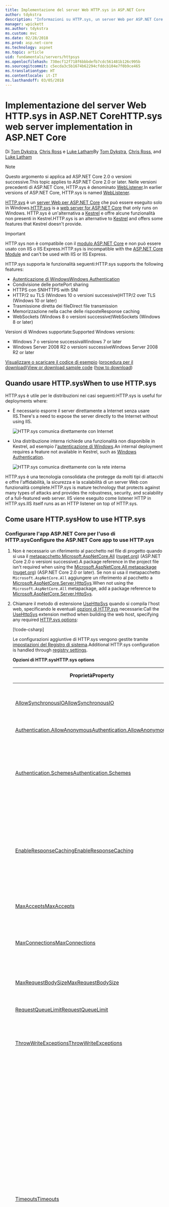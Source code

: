 ```yaml
---
title: Implementazione del server Web HTTP.sys in ASP.NET Core
author: tdykstra
description: "Informazioni su HTTP.sys, un server Web per ASP.NET Core in Windows. Basato sul driver in modalità kernel HTTP.sys, HTTP.sys è un'alternativa a Kestrel che consente la connessione diretta a Internet senza IIS."
manager: wpickett
ms.author: tdykstra
ms.custom: mvc
ms.date: 02/28/2018
ms.prod: asp.net-core
ms.technology: aspnet
ms.topic: article
uid: fundamentals/servers/httpsys
ms.openlocfilehash: 730ecf12f718f6bbbdefb7cdc561481b126c995b
ms.sourcegitcommit: c5ecda3c5b1674b62294cfddcb104e7f0b9ce465
ms.translationtype: HT
ms.contentlocale: it-IT
ms.lasthandoff: 03/05/2018
---
```

# <a name="httpsys-web-server-implementation-in-aspnet-core"></a><span data-ttu-id="ffba0-104">Implementazione del server Web HTTP.sys in ASP.NET Core</span><span class="sxs-lookup"><span data-stu-id="ffba0-104">HTTP.sys web server implementation in ASP.NET Core</span></span>

<span data-ttu-id="ffba0-105">Di [Tom Dykstra](https://github.com/tdykstra), [Chris Ross](https://github.com/Tratcher) e [Luke Latham](https://github.com/guardrex)</span><span class="sxs-lookup"><span data-stu-id="ffba0-105">By [Tom Dykstra](https://github.com/tdykstra), [Chris Ross](https://github.com/Tratcher), and [Luke Latham](https://github.com/guardrex)</span></span>

> [!NOTE]
> <span data-ttu-id="ffba0-106">Questo argomento si applica ad ASP.NET Core 2.0 o versioni successive.</span><span class="sxs-lookup"><span data-stu-id="ffba0-106">This topic applies to ASP.NET Core 2.0 or later.</span></span> <span data-ttu-id="ffba0-107">Nelle versioni precedenti di ASP.NET Core, HTTP.sys è denominato [WebListener](xref:fundamentals/servers/weblistener).</span><span class="sxs-lookup"><span data-stu-id="ffba0-107">In earlier versions of ASP.NET Core, HTTP.sys is named [WebListener](xref:fundamentals/servers/weblistener).</span></span>

<span data-ttu-id="ffba0-108">[HTTP.sys](/iis/get-started/introduction-to-iis/introduction-to-iis-architecture#hypertext-transfer-protocol-stack-httpsys) è un [server Web per ASP.NET Core](xref:fundamentals/servers/index) che può essere eseguito solo in Windows.</span><span class="sxs-lookup"><span data-stu-id="ffba0-108">[HTTP.sys](/iis/get-started/introduction-to-iis/introduction-to-iis-architecture#hypertext-transfer-protocol-stack-httpsys) is a [web server for ASP.NET Core](xref:fundamentals/servers/index) that only runs on Windows.</span></span> <span data-ttu-id="ffba0-109">HTTP.sys è un'alternativa a [Kestrel](xref:fundamentals/servers/kestrel) e offre alcune funzionalità non presenti in Kestrel.</span><span class="sxs-lookup"><span data-stu-id="ffba0-109">HTTP.sys is an alternative to [Kestrel](xref:fundamentals/servers/kestrel) and offers some features that Kestrel doesn't provide.</span></span>

> [!IMPORTANT]
> <span data-ttu-id="ffba0-110">HTTP.sys non è compatibile con il [modulo ASP.NET Core](xref:fundamentals/servers/aspnet-core-module) e non può essere usato con IIS o IIS Express.</span><span class="sxs-lookup"><span data-stu-id="ffba0-110">HTTP.sys is incompatible with the [ASP.NET Core Module](xref:fundamentals/servers/aspnet-core-module) and can't be used with IIS or IIS Express.</span></span>

<span data-ttu-id="ffba0-111">HTTP.sys supporta le funzionalità seguenti:</span><span class="sxs-lookup"><span data-stu-id="ffba0-111">HTTP.sys supports the following features:</span></span>

* [<span data-ttu-id="ffba0-112">Autenticazione di Windows</span><span class="sxs-lookup"><span data-stu-id="ffba0-112">Windows Authentication</span></span>](xref:security/authentication/windowsauth)
* <span data-ttu-id="ffba0-113">Condivisione delle porte</span><span class="sxs-lookup"><span data-stu-id="ffba0-113">Port sharing</span></span>
* <span data-ttu-id="ffba0-114">HTTPS con SNI</span><span class="sxs-lookup"><span data-stu-id="ffba0-114">HTTPS with SNI</span></span>
* <span data-ttu-id="ffba0-115">HTTP/2 su TLS (Windows 10 o versioni successive)</span><span class="sxs-lookup"><span data-stu-id="ffba0-115">HTTP/2 over TLS (Windows 10 or later)</span></span>
* <span data-ttu-id="ffba0-116">Trasmissione diretta dei file</span><span class="sxs-lookup"><span data-stu-id="ffba0-116">Direct file transmission</span></span>
* <span data-ttu-id="ffba0-117">Memorizzazione nella cache delle risposte</span><span class="sxs-lookup"><span data-stu-id="ffba0-117">Response caching</span></span>
* <span data-ttu-id="ffba0-118">WebSockets (Windows 8 o versioni successive)</span><span class="sxs-lookup"><span data-stu-id="ffba0-118">WebSockets (Windows 8 or later)</span></span>

<span data-ttu-id="ffba0-119">Versioni di Windows supportate:</span><span class="sxs-lookup"><span data-stu-id="ffba0-119">Supported Windows versions:</span></span>

* <span data-ttu-id="ffba0-120">Windows 7 o versione successiva</span><span class="sxs-lookup"><span data-stu-id="ffba0-120">Windows 7 or later</span></span>
* <span data-ttu-id="ffba0-121">Windows Server 2008 R2 o versioni successive</span><span class="sxs-lookup"><span data-stu-id="ffba0-121">Windows Server 2008 R2 or later</span></span>

<span data-ttu-id="ffba0-122">[Visualizzare o scaricare il codice di esempio](https://github.com/aspnet/Docs/tree/master/aspnetcore/fundamentals/servers/httpsys/sample) ([procedura per il download](xref:tutorials/index#how-to-download-a-sample))</span><span class="sxs-lookup"><span data-stu-id="ffba0-122">[View or download sample code](https://github.com/aspnet/Docs/tree/master/aspnetcore/fundamentals/servers/httpsys/sample) ([how to download](xref:tutorials/index#how-to-download-a-sample))</span></span>

## <a name="when-to-use-httpsys"></a><span data-ttu-id="ffba0-123">Quando usare HTTP.sys</span><span class="sxs-lookup"><span data-stu-id="ffba0-123">When to use HTTP.sys</span></span>

<span data-ttu-id="ffba0-124">HTTP.sys è utile per le distribuzioni nei casi seguenti:</span><span class="sxs-lookup"><span data-stu-id="ffba0-124">HTTP.sys is useful for deployments where:</span></span>

* <span data-ttu-id="ffba0-125">È necessario esporre il server direttamente a Internet senza usare IIS.</span><span class="sxs-lookup"><span data-stu-id="ffba0-125">There's a need to expose the server directly to the Internet without using IIS.</span></span>

  ![HTTP.sys comunica direttamente con Internet](httpsys/_static/httpsys-to-internet.png)

* <span data-ttu-id="ffba0-127">Una distribuzione interna richiede una funzionalità non disponibile in Kestrel, ad esempio l'[autenticazione di Windows](xref:security/authentication/windowsauth).</span><span class="sxs-lookup"><span data-stu-id="ffba0-127">An internal deployment requires a feature not available in Kestrel, such as [Windows Authentication](xref:security/authentication/windowsauth).</span></span>

  ![HTTP.sys comunica direttamente con la rete interna](httpsys/_static/httpsys-to-internal.png)

<span data-ttu-id="ffba0-129">HTTP.sys è una tecnologia consolidata che protegge da molti tipi di attacchi e offre l'affidabilità, la sicurezza e la scalabilità di un server Web con funzionalità complete.</span><span class="sxs-lookup"><span data-stu-id="ffba0-129">HTTP.sys is mature technology that protects against many types of attacks and provides the robustness, security, and scalability of a full-featured web server.</span></span> <span data-ttu-id="ffba0-130">IIS viene eseguito come listener HTTP in HTTP.sys.</span><span class="sxs-lookup"><span data-stu-id="ffba0-130">IIS itself runs as an HTTP listener on top of HTTP.sys.</span></span> 

## <a name="how-to-use-httpsys"></a><span data-ttu-id="ffba0-131">Come usare HTTP.sys</span><span class="sxs-lookup"><span data-stu-id="ffba0-131">How to use HTTP.sys</span></span>

### <a name="configure-the-aspnet-core-app-to-use-httpsys"></a><span data-ttu-id="ffba0-132">Configurare l'app ASP.NET Core per l'uso di HTTP.sys</span><span class="sxs-lookup"><span data-stu-id="ffba0-132">Configure the ASP.NET Core app to use HTTP.sys</span></span>

1. <span data-ttu-id="ffba0-133">Non è necessario un riferimento al pacchetto nel file di progetto quando si usa il [metapacchetto Microsoft.AspNetCore.All](xref:fundamentals/metapackage) ([nuget.org](https://www.nuget.org/packages/Microsoft.AspNetCore.All/)) (ASP.NET Core 2.0 o versioni successive).</span><span class="sxs-lookup"><span data-stu-id="ffba0-133">A package reference in the project file isn't required when using the [Microsoft.AspNetCore.All metapackage](xref:fundamentals/metapackage) ([nuget.org](https://www.nuget.org/packages/Microsoft.AspNetCore.All/)) (ASP.NET Core 2.0 or later).</span></span> <span data-ttu-id="ffba0-134">Se non si usa il metapacchetto `Microsoft.AspNetCore.All` aggiungere un riferimento al pacchetto a [Microsoft.AspNetCore.Server.HttpSys](https://www.nuget.org/packages/Microsoft.AspNetCore.Server.HttpSys/).</span><span class="sxs-lookup"><span data-stu-id="ffba0-134">When not using the `Microsoft.AspNetCore.All` metapackage, add a package reference to [Microsoft.AspNetCore.Server.HttpSys](https://www.nuget.org/packages/Microsoft.AspNetCore.Server.HttpSys/).</span></span>

1. <span data-ttu-id="ffba0-135">Chiamare il metodo di estensione [UseHttpSys](/dotnet/api/microsoft.aspnetcore.hosting.webhostbuilderhttpsysextensions.usehttpsys) quando si compila l'host web, specificando le eventuali [opzioni di HTTP.sys](/dotnet/api/microsoft.aspnetcore.server.httpsys.httpsysoptions) necessarie:</span><span class="sxs-lookup"><span data-stu-id="ffba0-135">Call the [UseHttpSys](/dotnet/api/microsoft.aspnetcore.hosting.webhostbuilderhttpsysextensions.usehttpsys) extension method when building the web host, specifying any required [HTTP.sys options](/dotnet/api/microsoft.aspnetcore.server.httpsys.httpsysoptions):</span></span>

   [!code-csharp[](httpsys/sample/Program.cs?name=snippet1&highlight=4-12)]

   <span data-ttu-id="ffba0-136">Le configurazioni aggiuntive di HTTP.sys vengono gestite tramite [impostazioni del Registro di sistema](https://support.microsoft.com/kb/820129).</span><span class="sxs-lookup"><span data-stu-id="ffba0-136">Additional HTTP.sys configuration is handled through [registry settings](https://support.microsoft.com/kb/820129).</span></span>

   <span data-ttu-id="ffba0-137">**Opzioni di HTTP.sys**</span><span class="sxs-lookup"><span data-stu-id="ffba0-137">**HTTP.sys options**</span></span>

   | <span data-ttu-id="ffba0-138">Proprietà</span><span class="sxs-lookup"><span data-stu-id="ffba0-138">Property</span></span> | <span data-ttu-id="ffba0-139">Descrizione</span><span class="sxs-lookup"><span data-stu-id="ffba0-139">Description</span></span> | <span data-ttu-id="ffba0-140">Impostazione predefinita</span><span class="sxs-lookup"><span data-stu-id="ffba0-140">Default</span></span> |
   | -------- | ----------- | :-----: |
   | [<span data-ttu-id="ffba0-141">AllowSynchronousIO</span><span class="sxs-lookup"><span data-stu-id="ffba0-141">AllowSynchronousIO</span></span>](/dotnet/api/microsoft.aspnetcore.server.httpsys.httpsysoptions.allowsynchronousio) | <span data-ttu-id="ffba0-142">Controllare se l'input e/o l'output sincroni sono consentiti per `HttpContext.Request.Body` e `HttpContext.Response.Body`.</span><span class="sxs-lookup"><span data-stu-id="ffba0-142">Control whether synchronous input/output is allowed for the `HttpContext.Request.Body` and `HttpContext.Response.Body`.</span></span> | `true` |
   | [<span data-ttu-id="ffba0-143">Authentication.AllowAnonymous</span><span class="sxs-lookup"><span data-stu-id="ffba0-143">Authentication.AllowAnonymous</span></span>](/dotnet/api/microsoft.aspnetcore.server.httpsys.authenticationmanager.allowanonymous) | <span data-ttu-id="ffba0-144">Consentire richieste anonime.</span><span class="sxs-lookup"><span data-stu-id="ffba0-144">Allow anonymous requests.</span></span> | `true` |
   | [<span data-ttu-id="ffba0-145">Authentication.Schemes</span><span class="sxs-lookup"><span data-stu-id="ffba0-145">Authentication.Schemes</span></span>](/dotnet/api/microsoft.aspnetcore.server.httpsys.authenticationmanager.schemes) | <span data-ttu-id="ffba0-146">Specificare gli schemi di autenticazione consentiti.</span><span class="sxs-lookup"><span data-stu-id="ffba0-146">Specify the allowed authentication schemes.</span></span> <span data-ttu-id="ffba0-147">Può essere modificata in qualsiasi momento prima dell'eliminazione del listener.</span><span class="sxs-lookup"><span data-stu-id="ffba0-147">May be modified at any time prior to disposing the listener.</span></span> <span data-ttu-id="ffba0-148">I valori sono forniti dall'[enumerazione AuthenticationSchemes](/dotnet/api/microsoft.aspnetcore.server.httpsys.authenticationschemes): `Basic`, `Kerberos`, `Negotiate`, `None` e `NTLM`.</span><span class="sxs-lookup"><span data-stu-id="ffba0-148">Values are provided by the [AuthenticationSchemes enum](/dotnet/api/microsoft.aspnetcore.server.httpsys.authenticationschemes): `Basic`, `Kerberos`, `Negotiate`, `None`, and `NTLM`.</span></span> | `None` |
   | [<span data-ttu-id="ffba0-149">EnableResponseCaching</span><span class="sxs-lookup"><span data-stu-id="ffba0-149">EnableResponseCaching</span></span>](/dotnet/api/microsoft.aspnetcore.server.httpsys.httpsysoptions.enableresponsecaching) | <span data-ttu-id="ffba0-150">Tentare la memorizzazione nella cache in [modalità kernel](/windows-hardware/drivers/gettingstarted/user-mode-and-kernel-mode) per le risposte con intestazioni idonee.</span><span class="sxs-lookup"><span data-stu-id="ffba0-150">Attempt [kernel-mode](/windows-hardware/drivers/gettingstarted/user-mode-and-kernel-mode) caching for responses with eligible headers.</span></span> <span data-ttu-id="ffba0-151">La risposta potrebbe non includere intestazioni `Set-Cookie`, `Vary` o `Pragma`.</span><span class="sxs-lookup"><span data-stu-id="ffba0-151">The response may not include `Set-Cookie`, `Vary`, or `Pragma` headers.</span></span> <span data-ttu-id="ffba0-152">Deve includere un'intestazione `Cache-Control` `public` con valore `shared-max-age` o `max-age` o un'intestazione `Expires`.</span><span class="sxs-lookup"><span data-stu-id="ffba0-152">It must include a `Cache-Control` header that's `public` and either a `shared-max-age` or `max-age` value, or an `Expires` header.</span></span> | `true` |
   | [<span data-ttu-id="ffba0-153">MaxAccepts</span><span class="sxs-lookup"><span data-stu-id="ffba0-153">MaxAccepts</span></span>](/dotnet/api/microsoft.aspnetcore.server.httpsys.httpsysoptions.maxaccepts) | <span data-ttu-id="ffba0-154">Numero massimo di accettazioni simultanee.</span><span class="sxs-lookup"><span data-stu-id="ffba0-154">The maximum number of concurrent accepts.</span></span> | <span data-ttu-id="ffba0-155">5 &times; [Environment.<br>ProcessorCount](/dotnet/api/system.environment.processorcount)</span><span class="sxs-lookup"><span data-stu-id="ffba0-155">5 &times; [Environment.<br>ProcessorCount](/dotnet/api/system.environment.processorcount)</span></span> |
   | [<span data-ttu-id="ffba0-156">MaxConnections</span><span class="sxs-lookup"><span data-stu-id="ffba0-156">MaxConnections</span></span>](/dotnet/api/microsoft.aspnetcore.server.httpsys.httpsysoptions.maxconnections) | <span data-ttu-id="ffba0-157">Numero massimo di connessioni simultanee da accettare.</span><span class="sxs-lookup"><span data-stu-id="ffba0-157">The maximum number of concurrent connections to accept.</span></span> <span data-ttu-id="ffba0-158">Usare `-1` per un numero infinito.</span><span class="sxs-lookup"><span data-stu-id="ffba0-158">Use `-1` for infinite.</span></span> <span data-ttu-id="ffba0-159">Usare `null` per usare l'impostazione a livello di computer del Registro di sistema.</span><span class="sxs-lookup"><span data-stu-id="ffba0-159">Use `null` to use the registry's machine-wide setting.</span></span> | `null`<br><span data-ttu-id="ffba0-160">(illimitato)</span><span class="sxs-lookup"><span data-stu-id="ffba0-160">(unlimited)</span></span> |
   | [<span data-ttu-id="ffba0-161">MaxRequestBodySize</span><span class="sxs-lookup"><span data-stu-id="ffba0-161">MaxRequestBodySize</span></span>](/dotnet/api/microsoft.aspnetcore.server.httpsys.httpsysoptions.maxrequestbodysize) | <span data-ttu-id="ffba0-162">Vedere la sezione <a href="#maxrequestbodysize">MaxRequestBodySize</a>.</span><span class="sxs-lookup"><span data-stu-id="ffba0-162">See the <a href="#maxrequestbodysize">MaxRequestBodySize</a> section.</span></span> | <span data-ttu-id="ffba0-163">30000000 byte</span><span class="sxs-lookup"><span data-stu-id="ffba0-163">30000000 bytes</span></span><br><span data-ttu-id="ffba0-164">(~28,6 MB)</span><span class="sxs-lookup"><span data-stu-id="ffba0-164">(~28.6 MB)</span></span> |
   | [<span data-ttu-id="ffba0-165">RequestQueueLimit</span><span class="sxs-lookup"><span data-stu-id="ffba0-165">RequestQueueLimit</span></span>](/dotnet/api/microsoft.aspnetcore.server.httpsys.httpsysoptions.requestqueuelimit) | <span data-ttu-id="ffba0-166">Numero massimo di richieste che è possibile accodare.</span><span class="sxs-lookup"><span data-stu-id="ffba0-166">The maximum number of requests that can be queued.</span></span> | <span data-ttu-id="ffba0-167">1000</span><span class="sxs-lookup"><span data-stu-id="ffba0-167">1000</span></span> |
   | [<span data-ttu-id="ffba0-168">ThrowWriteExceptions</span><span class="sxs-lookup"><span data-stu-id="ffba0-168">ThrowWriteExceptions</span></span>](/dotnet/api/microsoft.aspnetcore.server.httpsys.httpsysoptions.throwwriteexceptions) | <span data-ttu-id="ffba0-169">Indica se le scritture del corpo della risposta che hanno esito negativo a causa di disconnessioni del client devono generare eccezioni o vengono completate normalmente.</span><span class="sxs-lookup"><span data-stu-id="ffba0-169">Indicate if response body writes that fail due to client disconnects should throw exceptions or complete normally.</span></span> | `false`<br><span data-ttu-id="ffba0-170">(completamento normale)</span><span class="sxs-lookup"><span data-stu-id="ffba0-170">(complete normally)</span></span> |
   | [<span data-ttu-id="ffba0-171">Timeouts</span><span class="sxs-lookup"><span data-stu-id="ffba0-171">Timeouts</span></span>](/dotnet/api/microsoft.aspnetcore.server.httpsys.httpsysoptions.timeouts) | <span data-ttu-id="ffba0-172">Espone la configurazione di [TimeoutManager](/dotnet/api/microsoft.aspnetcore.server.httpsys.timeoutmanager) HTTP.sys, che può essere configurata anche nel Registro di sistema.</span><span class="sxs-lookup"><span data-stu-id="ffba0-172">Expose the HTTP.sys [TimeoutManager](/dotnet/api/microsoft.aspnetcore.server.httpsys.timeoutmanager) configuration, which may also be configured in the registry.</span></span> <span data-ttu-id="ffba0-173">Seguire i collegamenti API per altre informazioni su ogni impostazione, inclusi i valori predefiniti:</span><span class="sxs-lookup"><span data-stu-id="ffba0-173">Follow the API links to learn more about each setting, including default values:</span></span><ul><li><span data-ttu-id="ffba0-174">[Timeouts.DrainEntityBody](/dotnet/api/microsoft.aspnetcore.server.httpsys.httpsysoptions.timeouts.drainentitybody) &ndash; Tempo consentito all'API HTTP Server per svuotare il corpo dell'entità in una connessione keep-alive.</span><span class="sxs-lookup"><span data-stu-id="ffba0-174">[Timeouts.DrainEntityBody](/dotnet/api/microsoft.aspnetcore.server.httpsys.httpsysoptions.timeouts.drainentitybody) &ndash; Time allowed for the HTTP Server API to drain the entity body on a Keep-Alive connection.</span></span></li><li><span data-ttu-id="ffba0-175">[Timeouts.EntityBody](/dotnet/api/microsoft.aspnetcore.server.httpsys.httpsysoptions.timeouts.entitybody) &ndash; Tempo consentito per l'arrivo del corpo dell'entità della richiesta.</span><span class="sxs-lookup"><span data-stu-id="ffba0-175">[Timeouts.EntityBody](/dotnet/api/microsoft.aspnetcore.server.httpsys.httpsysoptions.timeouts.entitybody) &ndash; Time allowed for the request entity body to arrive.</span></span></li><li><span data-ttu-id="ffba0-176">[Timeouts.HeaderWait](/dotnet/api/microsoft.aspnetcore.server.httpsys.httpsysoptions.timeouts.headerwait) &ndash; Tempo consentito all'API del server HTTP per analizzare l'intestazione della richiesta.</span><span class="sxs-lookup"><span data-stu-id="ffba0-176">[Timeouts.HeaderWait](/dotnet/api/microsoft.aspnetcore.server.httpsys.httpsysoptions.timeouts.headerwait) &ndash; Time allowed for the HTTP Server API to parse the request header.</span></span></li><li><span data-ttu-id="ffba0-177">[Timeouts.IdleConnection](/dotnet/api/microsoft.aspnetcore.server.httpsys.httpsysoptions.timeouts.idleconnection) &ndash; Tempo consentito per una connessione inattiva.</span><span class="sxs-lookup"><span data-stu-id="ffba0-177">[Timeouts.IdleConnection](/dotnet/api/microsoft.aspnetcore.server.httpsys.httpsysoptions.timeouts.idleconnection) &ndash; Time allowed for an idle connection.</span></span></li><li><span data-ttu-id="ffba0-178">[Timeouts.MinSendBytesPerSecond](/dotnet/api/microsoft.aspnetcore.server.httpsys.httpsysoptions.timeouts.minsendbytespersecond) &ndash; Velocità di invio minima per la risposta.</span><span class="sxs-lookup"><span data-stu-id="ffba0-178">[Timeouts.MinSendBytesPerSecond](/dotnet/api/microsoft.aspnetcore.server.httpsys.httpsysoptions.timeouts.minsendbytespersecond) &ndash; The minimum send rate for the response.</span></span></li><li><span data-ttu-id="ffba0-179">[Timeouts.RequestQueue](/dotnet/api/microsoft.aspnetcore.server.httpsys.httpsysoptions.timeouts.requestqueue) &ndash; Tempo consentito alla richiesta per rimanere in coda prima che sia selezionata dall'app.</span><span class="sxs-lookup"><span data-stu-id="ffba0-179">[Timeouts.RequestQueue](/dotnet/api/microsoft.aspnetcore.server.httpsys.httpsysoptions.timeouts.requestqueue) &ndash; Time allowed for the request to remain in the request queue before the app picks it up.</span></span></li></ul> |  |
   | [<span data-ttu-id="ffba0-180">UrlPrefixes</span><span class="sxs-lookup"><span data-stu-id="ffba0-180">UrlPrefixes</span></span>](/dotnet/api/microsoft.aspnetcore.server.httpsys.httpsysoptions.urlprefixes) | <span data-ttu-id="ffba0-181">Specificare l'[UrlPrefixCollection](/dotnet/api/microsoft.aspnetcore.server.httpsys.urlprefixcollection) da registrare per HTTP.sys.</span><span class="sxs-lookup"><span data-stu-id="ffba0-181">Specify the [UrlPrefixCollection](/dotnet/api/microsoft.aspnetcore.server.httpsys.urlprefixcollection) to register with HTTP.sys.</span></span> <span data-ttu-id="ffba0-182">Il più utile è il metodo [UrlPrefixCollection.Add](/dotnet/api/microsoft.aspnetcore.server.httpsys.urlprefixcollection.add) usato per aggiungere un prefisso alla raccolta.</span><span class="sxs-lookup"><span data-stu-id="ffba0-182">The most useful is [UrlPrefixCollection.Add](/dotnet/api/microsoft.aspnetcore.server.httpsys.urlprefixcollection.add), which is used to add a prefix to the collection.</span></span> <span data-ttu-id="ffba0-183">Queste impostazioni possono essere modificate in qualsiasi momento prima dell'eliminazione del listener.</span><span class="sxs-lookup"><span data-stu-id="ffba0-183">These may be modified at any time prior to disposing the listener.</span></span> |  |

   <a name="maxrequestbodysize"></a>
   <span data-ttu-id="ffba0-184">**MaxRequestBodySize**</span><span class="sxs-lookup"><span data-stu-id="ffba0-184">**MaxRequestBodySize**</span></span>

   <span data-ttu-id="ffba0-185">Dimensioni massime consentite per qualsiasi corpo della richiesta in byte.</span><span class="sxs-lookup"><span data-stu-id="ffba0-185">The maximum allowed size of any request body in bytes.</span></span> <span data-ttu-id="ffba0-186">Con l'impostazione `null`, le dimensioni massime del corpo della richiesta sono illimitate.</span><span class="sxs-lookup"><span data-stu-id="ffba0-186">When set to `null`, the maximum request body size is unlimited.</span></span> <span data-ttu-id="ffba0-187">Questo limite non ha effetto sulle connessioni aggiornate, che sono sempre illimitate.</span><span class="sxs-lookup"><span data-stu-id="ffba0-187">This limit has no effect on upgraded connections, which are always unlimited.</span></span>

   <span data-ttu-id="ffba0-188">Il metodo consigliato per ignorare il limite in un'applicazione ASP.NET Core MVC per un singolo `IActionResult` prevede l'uso dell'attributo [RequestSizeLimitAttribute](/dotnet/api/microsoft.aspnetcore.mvc.requestsizelimitattribute) in un metodo di azione:</span><span class="sxs-lookup"><span data-stu-id="ffba0-188">The recommended method to override the limit in an ASP.NET Core MVC app for a single `IActionResult` is to use the [RequestSizeLimitAttribute](/dotnet/api/microsoft.aspnetcore.mvc.requestsizelimitattribute) attribute on an action method:</span></span>
   
   ```csharp
   [RequestSizeLimit(100000000)]
   public IActionResult MyActionMethod()
   ```

   <span data-ttu-id="ffba0-189">Se l'app tenta di configurare il limite per una richiesta dopo che l'app ha avviato la lettura della richiesta stessa, viene generata un'eccezione.</span><span class="sxs-lookup"><span data-stu-id="ffba0-189">An exception is thrown if the app attempts to configure the limit on a request after the app has started reading the request.</span></span> <span data-ttu-id="ffba0-190">È possibile usare una proprietà `IsReadOnly` per indicare se la proprietà `MaxRequestBodySize` è in stato di sola lettura e pertanto è troppo tardi per configurare il limite.</span><span class="sxs-lookup"><span data-stu-id="ffba0-190">An `IsReadOnly` property can be used to indicate if the `MaxRequestBodySize` property is in a read-only state, meaning it's too late to configure the limit.</span></span>

   <span data-ttu-id="ffba0-191">Se l'app deve eseguire l'override di [MaxRequestBodySize](/dotnet/api/microsoft.aspnetcore.server.httpsys.httpsysoptions.maxrequestbodysize) per ogni richiesta, usare [IHttpMaxRequestBodySizeFeature](/dotnet/api/microsoft.aspnetcore.http.features.ihttpmaxrequestbodysizefeature):</span><span class="sxs-lookup"><span data-stu-id="ffba0-191">If the app should override [MaxRequestBodySize](/dotnet/api/microsoft.aspnetcore.server.httpsys.httpsysoptions.maxrequestbodysize) per-request, use the [IHttpMaxRequestBodySizeFeature](/dotnet/api/microsoft.aspnetcore.http.features.ihttpmaxrequestbodysizefeature):</span></span>

   [!code-csharp[](httpsys/sample/Startup.cs?name=snippet1&highlight=6-7)]

1. <span data-ttu-id="ffba0-192">Se si usa Visual Studio, assicurarsi che l'app non sia configurata per l'esecuzione di IIS o IIS Express.</span><span class="sxs-lookup"><span data-stu-id="ffba0-192">If using Visual Studio, make sure the app isn't configured to run IIS or IIS Express.</span></span>

   <span data-ttu-id="ffba0-193">In Visual Studio il profilo di avvio predefinito è per IIS Express.</span><span class="sxs-lookup"><span data-stu-id="ffba0-193">In Visual Studio, the default launch profile is for IIS Express.</span></span> <span data-ttu-id="ffba0-194">Per eseguire il progetto come app console, modificare manualmente il profilo selezionato, come illustrato nello screenshot seguente:</span><span class="sxs-lookup"><span data-stu-id="ffba0-194">To run the project as a console app, manually change the selected profile, as shown in the following screen shot:</span></span>

   ![Selezionare il profilo dell'applicazione console](httpsys/_static/vs-choose-profile.png)

### <a name="configure-windows-server"></a><span data-ttu-id="ffba0-196">Configurare Windows Server</span><span class="sxs-lookup"><span data-stu-id="ffba0-196">Configure Windows Server</span></span>

1. <span data-ttu-id="ffba0-197">Se l'app è una [distribuzione dipendente dal framework](/dotnet/core/deploying/#framework-dependent-deployments-fdd), installare .NET Core, .NET Framework o entrambi (se l'app è un'app .NET Core destinata a .NET Framework).</span><span class="sxs-lookup"><span data-stu-id="ffba0-197">If the app is a [framework-dependent deployment](/dotnet/core/deploying/#framework-dependent-deployments-fdd), install .NET Core, .NET Framework, or both (if the app is a .NET Core app targeting the .NET Framework).</span></span>

   * <span data-ttu-id="ffba0-198">**.NET Core** &ndash; Se l'app richiede .NET Core, ottenere ed eseguire il programma di installazione di .NET Core da [.NET Downloads](https://www.microsoft.com/net/download/windows) (Download per .NET).</span><span class="sxs-lookup"><span data-stu-id="ffba0-198">**.NET Core** &ndash; If the app requires .NET Core, obtain and run the .NET Core installer from [.NET Downloads](https://www.microsoft.com/net/download/windows).</span></span>
   * <span data-ttu-id="ffba0-199">**.NET framework** &ndash; Se l'app richiede .NET Framework, vedere [.NET Framework: Guida all'installazione](/dotnet/framework/install/) per trovare le istruzioni di installazione.</span><span class="sxs-lookup"><span data-stu-id="ffba0-199">**.NET Framework** &ndash; If the app requires .NET Framework, see [.NET Framework: Installation guide](/dotnet/framework/install/) to find installation instructions.</span></span> <span data-ttu-id="ffba0-200">Installare la versione di .NET Framework richiesta.</span><span class="sxs-lookup"><span data-stu-id="ffba0-200">Install the required .NET Framework.</span></span> <span data-ttu-id="ffba0-201">Il programma di installazione per la versione più recente di .NET Framework è disponibile in [.NET Downloads](https://www.microsoft.com/net/download/windows) (Download per .NET).</span><span class="sxs-lookup"><span data-stu-id="ffba0-201">The installer for the latest .NET Framework can be found at [.NET Downloads](https://www.microsoft.com/net/download/windows).</span></span>

1. <span data-ttu-id="ffba0-202">Configurare gli URL e le porte per l'app.</span><span class="sxs-lookup"><span data-stu-id="ffba0-202">Configure URLs and ports for the app.</span></span>

   <span data-ttu-id="ffba0-203">Per impostazione predefinita, ASP.NET Core è associato a `http://localhost:5000`.</span><span class="sxs-lookup"><span data-stu-id="ffba0-203">By default, ASP.NET Core binds to `http://localhost:5000`.</span></span> <span data-ttu-id="ffba0-204">Per configurare le porte e i prefissi URL, è possibile usare:</span><span class="sxs-lookup"><span data-stu-id="ffba0-204">To configure URL prefixes and ports, options include using:</span></span>

   * [<span data-ttu-id="ffba0-205">UseUrls</span><span class="sxs-lookup"><span data-stu-id="ffba0-205">UseUrls</span></span>](/dotnet/api/microsoft.aspnetcore.hosting.hostingabstractionswebhostbuilderextensions.useurls)
   * <span data-ttu-id="ffba0-206">L'argomento della riga di comando `urls`</span><span class="sxs-lookup"><span data-stu-id="ffba0-206">`urls` command-line argument</span></span>
   * <span data-ttu-id="ffba0-207">La variabile di ambiente `ASPNETCORE_URLS`</span><span class="sxs-lookup"><span data-stu-id="ffba0-207">`ASPNETCORE_URLS` environment variable</span></span>
   * [<span data-ttu-id="ffba0-208">UrlPrefixes</span><span class="sxs-lookup"><span data-stu-id="ffba0-208">UrlPrefixes</span></span>](/dotnet/api/microsoft.aspnetcore.server.httpsys.httpsysoptions.urlprefixes)

   <span data-ttu-id="ffba0-209">L'esempio di codice seguente mostra come usare [UrlPrefixes](/dotnet/api/microsoft.aspnetcore.server.httpsys.httpsysoptions.urlprefixes):</span><span class="sxs-lookup"><span data-stu-id="ffba0-209">The following code example shows how to use [UrlPrefixes](/dotnet/api/microsoft.aspnetcore.server.httpsys.httpsysoptions.urlprefixes):</span></span>

   [!code-csharp[](httpsys/sample/Program.cs?name=snippet1&highlight=11)]

   <span data-ttu-id="ffba0-210">Un vantaggio offerto da `UrlPrefixes` è che viene generato immediatamente un messaggio di errore per i prefissi non formattati correttamente.</span><span class="sxs-lookup"><span data-stu-id="ffba0-210">An advantage of `UrlPrefixes` is that an error message is generated immediately for improperly formatted prefixes.</span></span>

   <span data-ttu-id="ffba0-211">Le impostazioni di `UrlPrefixes` sostituiscono le impostazioni `UseUrls`/`urls`/`ASPNETCORE_URLS`.</span><span class="sxs-lookup"><span data-stu-id="ffba0-211">The settings in `UrlPrefixes` override `UseUrls`/`urls`/`ASPNETCORE_URLS` settings.</span></span> <span data-ttu-id="ffba0-212">Pertanto, un vantaggio offerto da `UseUrls`, `urls` e dalla variabile di ambiente `ASPNETCORE_URLS` è che risulta più semplice alternare Kestrel e HTTP.sys.</span><span class="sxs-lookup"><span data-stu-id="ffba0-212">Therefore, an advantage of `UseUrls`, `urls`, and the `ASPNETCORE_URLS` environment variable is that it's easier to switch between Kestrel and HTTP.sys.</span></span> <span data-ttu-id="ffba0-213">Per altre informazioni su `UseUrls`, `urls` e `ASPNETCORE_URLS`, vedere [Hosting](xref:fundamentals/hosting).</span><span class="sxs-lookup"><span data-stu-id="ffba0-213">For more information on `UseUrls`, `urls`, and `ASPNETCORE_URLS`, see [Hosting](xref:fundamentals/hosting).</span></span>

   <span data-ttu-id="ffba0-214">HTTP.sys usa i [formati di stringa UrlPrefix dell'API del server HTTP](https://msdn.microsoft.com/library/windows/desktop/aa364698.aspx).</span><span class="sxs-lookup"><span data-stu-id="ffba0-214">HTTP.sys uses the [HTTP Server API UrlPrefix string formats](https://msdn.microsoft.com/library/windows/desktop/aa364698.aspx).</span></span>

1. <span data-ttu-id="ffba0-215">Pre-registrare i prefissi URL per il binding a HTTP.sys e impostare i certificati x.509.</span><span class="sxs-lookup"><span data-stu-id="ffba0-215">Preregister URL prefixes to bind to HTTP.sys and set up x.509 certificates.</span></span>

   <span data-ttu-id="ffba0-216">Se i prefissi URL non sono pre-registrati in Windows, eseguire l'app con privilegi di amministratore.</span><span class="sxs-lookup"><span data-stu-id="ffba0-216">If URL prefixes aren't preregistered in Windows, run the app with administrator privileges.</span></span> <span data-ttu-id="ffba0-217">L'unica eccezione è il binding a localhost tramite HTTP (non HTTPS) con un numero di porta superiore a 1024.</span><span class="sxs-lookup"><span data-stu-id="ffba0-217">The only exception is when binding to localhost using HTTP (not HTTPS) with a port number greater than 1024.</span></span> <span data-ttu-id="ffba0-218">In tal caso, i privilegi di amministratore non sono necessari.</span><span class="sxs-lookup"><span data-stu-id="ffba0-218">In that case, administrator privileges aren't required.</span></span>

   1. <span data-ttu-id="ffba0-219">Lo strumento predefinito per la configurazione di HTTP.sys è *netsh.exe*.</span><span class="sxs-lookup"><span data-stu-id="ffba0-219">The built-in tool for configuring HTTP.sys is *netsh.exe*.</span></span> <span data-ttu-id="ffba0-220">*Netsh.exe* viene usato per riservare i prefissi URL e assegnare i certificati X.509.</span><span class="sxs-lookup"><span data-stu-id="ffba0-220">*netsh.exe* is used to reserve URL prefixes and assign X.509 certificates.</span></span> <span data-ttu-id="ffba0-221">Per questo strumento sono necessari privilegi di amministratore.</span><span class="sxs-lookup"><span data-stu-id="ffba0-221">The tool requires administrator privileges.</span></span>

      <span data-ttu-id="ffba0-222">L'esempio seguente mostra i comandi per riservare i prefissi URL per le porte 80 e 443:</span><span class="sxs-lookup"><span data-stu-id="ffba0-222">The following example shows the commands to reserve URL prefixes for ports 80 and 443:</span></span>

      ```console
      netsh http add urlacl url=http://+:80/ user=Users
      netsh http add urlacl url=https://+:443/ user=Users
      ```

      <span data-ttu-id="ffba0-223">L'esempio seguente mostra come assegnare un certificato X.509:</span><span class="sxs-lookup"><span data-stu-id="ffba0-223">The following example shows how to assign an X.509 certificate:</span></span>

      ```console
      netsh http add sslcert ipport=0.0.0.0:443 certhash=MyCertHash_Here appid={00000000-0000-0000-0000-000000000000}"
      ```

      <span data-ttu-id="ffba0-224">Documentazione di riferimento per *netsh.exe*:</span><span class="sxs-lookup"><span data-stu-id="ffba0-224">Reference documentation for *netsh.exe*:</span></span>

      * <span data-ttu-id="ffba0-225">[Netsh Commands for Hypertext Transfer Protocol (HTTP)](https://technet.microsoft.com/library/cc725882.aspx) (Comandi di Netsh per il protocollo HTTP)</span><span class="sxs-lookup"><span data-stu-id="ffba0-225">[Netsh Commands for Hypertext Transfer Protocol (HTTP)](https://technet.microsoft.com/library/cc725882.aspx)</span></span>
      * <span data-ttu-id="ffba0-226">[UrlPrefix Strings](https://msdn.microsoft.com/library/windows/desktop/aa364698.aspx) (Stringhe UrlPrefix)</span><span class="sxs-lookup"><span data-stu-id="ffba0-226">[UrlPrefix Strings](https://msdn.microsoft.com/library/windows/desktop/aa364698.aspx)</span></span>

   1. <span data-ttu-id="ffba0-227">Creare certificati X.509 autofirmati, se necessario.</span><span class="sxs-lookup"><span data-stu-id="ffba0-227">Create self-signed X.509 certificates, if required.</span></span>

     [!INCLUDE[How to make an X.509 cert](../../includes/make-x509-cert.md)]

1. <span data-ttu-id="ffba0-228">Aprire le porte del firewall per consentire al traffico di raggiungere HTTP.sys.</span><span class="sxs-lookup"><span data-stu-id="ffba0-228">Open firewall ports to allow traffic to reach HTTP.sys.</span></span> <span data-ttu-id="ffba0-229">Usare *netsh.exe* o i [cmdlet di PowerShell](https://technet.microsoft.com/library/jj554906).</span><span class="sxs-lookup"><span data-stu-id="ffba0-229">Use *netsh.exe* or [PowerShell cmdlets](https://technet.microsoft.com/library/jj554906).</span></span>

## <a name="additional-resources"></a><span data-ttu-id="ffba0-230">Risorse aggiuntive</span><span class="sxs-lookup"><span data-stu-id="ffba0-230">Additional resources</span></span>

* [<span data-ttu-id="ffba0-231">API di HTTP Server</span><span class="sxs-lookup"><span data-stu-id="ffba0-231">HTTP Server API</span></span>](https://msdn.microsoft.com/library/windows/desktop/aa364510.aspx)
* [<span data-ttu-id="ffba0-232">Repository di GitHub aspnet/HttpSysServer (codice sorgente)</span><span class="sxs-lookup"><span data-stu-id="ffba0-232">aspnet/HttpSysServer GitHub repository (source code)</span></span>](https://github.com/aspnet/HttpSysServer/)
* [<span data-ttu-id="ffba0-233">Hosting</span><span class="sxs-lookup"><span data-stu-id="ffba0-233">Hosting</span></span>](xref:fundamentals/hosting)
